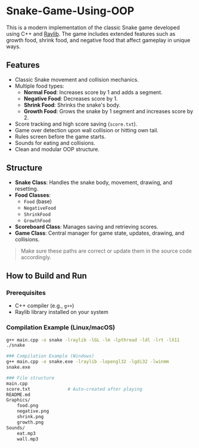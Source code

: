 # Snake-Game-Using-OOP
This is a modern implementation of the classic Snake game developed using C++ and [Raylib](https://www.raylib.com/). The game includes extended features such as growth food, shrink food, and negative food that affect gameplay in unique ways.

##  Features

- Classic Snake movement and collision mechanics.
- Multiple food types:
  -  **Normal Food**: Increases score by 1 and adds a segment.
  -  **Negative Food**: Decreases score by 1.
  -  **Shrink Food**: Shrinks the snake's body.
  -  **Growth Food**: Grows the snake by 1 segment and increases score by 2.
- Score tracking and high score saving (`score.txt`).
- Game over detection upon wall collision or hitting own tail.
- Rules screen before the game starts.
- Sounds for eating and collisions.
- Clean and modular OOP structure.

## Structure

- **Snake Class**: Handles the snake body, movement, drawing, and resetting.
- **Food Classes**: 
  - `Food` (base)
  - `NegativeFood`
  - `ShrinkFood`
  - `GrowthFood`
- **Scoreboard Class**: Manages saving and retrieving scores.
- **Game Class**: Central manager for game state, updates, drawing, and collisions.


>  Make sure these paths are correct or update them in the source code accordingly.

##  How to Build and Run

### Prerequisites

- C++ compiler (e.g., `g++`)
- Raylib library installed on your system

### Compilation Example (Linux/macOS)

```bash
g++ main.cpp -o snake -lraylib -lGL -lm -lpthread -ldl -lrt -lX11
./snake

### Compilation Example (Windows)
g++ main.cpp -o snake.exe -lraylib -lopengl32 -lgdi32 -lwinmm
snake.exe

### File structure
main.cpp
score.txt              # Auto-created after playing
README.md
Graphics/
    food.png
    negative.png
    shrink.png
    growth.png
Sounds/
    eat.mp3
    wall.mp3



